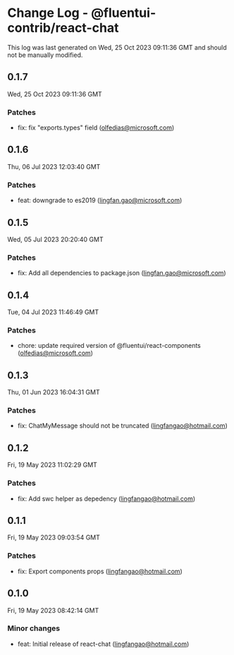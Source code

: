# Change Log - @fluentui-contrib/react-chat

This log was last generated on Wed, 25 Oct 2023 09:11:36 GMT and should not be manually modified.

<!-- Start content -->

## 0.1.7

Wed, 25 Oct 2023 09:11:36 GMT

### Patches

- fix: fix "exports.types" field (olfedias@microsoft.com)

## 0.1.6

Thu, 06 Jul 2023 12:03:40 GMT

### Patches

- feat: downgrade to es2019 (lingfan.gao@microsoft.com)

## 0.1.5

Wed, 05 Jul 2023 20:20:40 GMT

### Patches

- fix: Add all dependencies to package.json (lingfan.gao@microsoft.com)

## 0.1.4

Tue, 04 Jul 2023 11:46:49 GMT

### Patches

- chore: update required version of @fluentui/react-components (olfedias@microsoft.com)

## 0.1.3

Thu, 01 Jun 2023 16:04:31 GMT

### Patches

- fix: ChatMyMessage should not be truncated (lingfangao@hotmail.com)

## 0.1.2

Fri, 19 May 2023 11:02:29 GMT

### Patches

- fix: Add swc helper as depedency (lingfangao@hotmail.com)

## 0.1.1

Fri, 19 May 2023 09:03:54 GMT

### Patches

- fix: Export components props (lingfangao@hotmail.com)

## 0.1.0

Fri, 19 May 2023 08:42:14 GMT

### Minor changes

- feat: Initial release of react-chat (lingfangao@hotmail.com)
